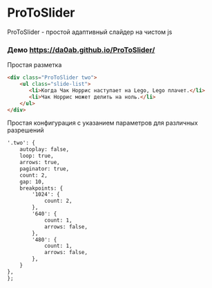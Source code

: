 # ProToSlider
ProToSlider - простой адаптивный слайдер на чистом js
### Демо https://da0ab.github.io/ProToSlider/




Простая разметка
```HTML
<div class="ProToSlider two">
    <ul class="slide-list">
       <li>Когда Чак Норрис наступает на Lego, Lego плачет.</li>
       <li>Чак Норрис может делить на ноль.</li>
    </ul>
</div>
```

Простая конфигурация с указанием параметров для различных разрешений
```HTML
'.two': {
    autoplay: false,
    loop: true,
    arrows: true,
    paginator: true,
    count: 2,
    gap: 10,
    breakpoints: {
        '1024': {
            count: 2,
        },
        '640': {
            count: 1,
            arrows: false,
        },
        '480': {
            count: 1,
            arrows: false,
        },
    }
},
};
```
